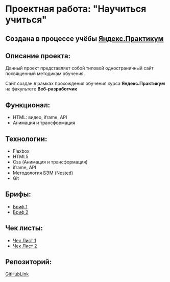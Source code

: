 # Проектная работа: "Научиться учиться"

## Создана в процессе учёбы [Яндекс.Практикум](https://praktikum.yandex.ru/)


## Описание проекта:
Данный проект представляет собой типовой одностраничный сайт посвященный методикам обучения.

Сайт создан в рамках прохождения обучения курса **Яндекс.Практикум** на факультете **Веб-разработчик**

## Функционал:
- HTML: видео, iframe, API
- Анимация и трансформация

## Технологии:
- Flexbox
- HTML5
- Css (Анимация и трансформация)
- iframe, API
- Методология БЭМ (Nested)
- Git

## Брифы:

- [Бриф 1](https://code.s3.yandex.net/web-developer/project-1/sprint-1-brief.pdf)
- [Бриф 2](https://code.s3.yandex.net/web-developer/project-1/sprint-2-brief.pdf)

## Чек листы:

- [Чек Лист 1](https://code.s3.yandex.net/web-developer/checklists-pdf/new-program/checklist-1.pdf)
- [Чек Лист 2](https://code.s3.yandex.net/web-developer/checklists-pdf/new-program/checklist-2.pdf)

## Репозиторий:

[GitHubLink](https://github.com/Dimitry364/how-to-learn)


